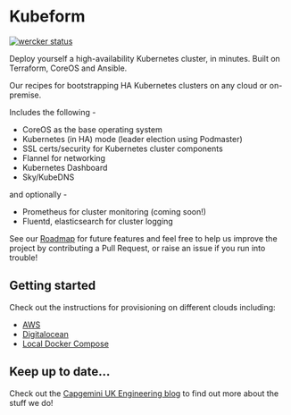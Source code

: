 Kubeform
========
[![wercker
status](https://app.wercker.com/status/d51be2fb5ae796055969b74d7924a059/s/master
"wercker
status")](https://app.wercker.com/project/bykey/d51be2fb5ae796055969b74d7924a059)

Deploy yourself a high-availability Kubernetes cluster, in minutes.
Built on Terraform, CoreOS and Ansible.

Our recipes for bootstrapping HA Kubernetes clusters on any cloud or on-premise.

Includes the following -

* CoreOS as the base operating system
* Kubernetes (in HA) mode (leader election using Podmaster)
* SSL certs/security for Kubernetes cluster components
* Flannel for networking
* Kubernetes Dashboard
* Sky/KubeDNS

and optionally -

* Prometheus for cluster monitoring (coming soon!)
* Fluentd, elasticsearch for cluster logging

See our [Roadmap](/docs/roadmap.md) for future features and feel free to help us improve the project
by contributing a Pull Request, or raise an issue if you run into trouble!

## Getting started

Check out the instructions for provisioning on different clouds including:

* [AWS](/docs/getting-started-guides/aws/public.md)
* [Digitalocean](/docs/getting-started-guides/digitalocean.md)
* [Local Docker Compose](/docs/getting-started-guides/docker-compose.md)

## Keep up to date...

Check out the [Capgemini UK Engineering blog](http://capgemini.github.io/) to find out more about the stuff we do!
